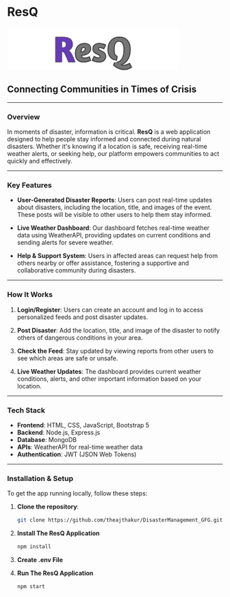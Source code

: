 # ResQ

![Logo](./public/image/logo.png)

## Connecting Communities in Times of Crisis

---

### Overview

In moments of disaster, information is critical. **ResQ** is a web application designed to help people stay informed and connected during natural disasters. Whether it's knowing if a location is safe, receiving real-time weather alerts, or seeking help, our platform empowers communities to act quickly and effectively.

---

### Key Features

- **User-Generated Disaster Reports**: Users can post real-time updates about disasters, including the location, title, and images of the event. These posts will be visible to other users to help them stay informed.
- **Live Weather Dashboard**: Our dashboard fetches real-time weather data using WeatherAPI, providing updates on current conditions and sending alerts for severe weather.

- **Help & Support System**: Users in affected areas can request help from others nearby or offer assistance, fostering a supportive and collaborative community during disasters.

---

### How It Works

1. **Login/Register**: Users can create an account and log in to access personalized feeds and post disaster updates.

2. **Post Disaster**: Add the location, title, and image of the disaster to notify others of dangerous conditions in your area.

3. **Check the Feed**: Stay updated by viewing reports from other users to see which areas are safe or unsafe.

4. **Live Weather Updates**: The dashboard provides current weather conditions, alerts, and other important information based on your location.

---

### Tech Stack

- **Frontend**: HTML, CSS, JavaScript, Bootstrap 5
- **Backend**: Node.js, Express.js
- **Database**: MongoDB
- **APIs**: WeatherAPI for real-time weather data
- **Authentication**: JWT (JSON Web Tokens)

---

### Installation & Setup

To get the app running locally, follow these steps:

1. **Clone the repository**:
   ```bash
   git clone https://github.com/theajthakur/DisasterManagement_GFG.git
   ```
2. **Install The ResQ Application**

   ```bash
   npm install
   ```

3. **Create .env File**

4. **Run The ResQ Application**
   ```bash
   npm start
   ```
